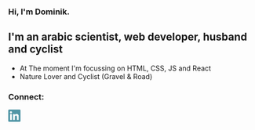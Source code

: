 ### Hi, I'm Dominik.

## I'm an arabic scientist, web developer, husband and cyclist
- At The moment I'm focussing on HTML, CSS, JS and React
- Nature Lover and Cyclist (Gravel & Road)

### Connect:
<a href="https://www.linkedin.com/in/dominikoesterle/" target="_blank" alt="linkedin-account" style="background-color: #fff; border-radius: 10px;"> <img align="left" alt="linkedin-account" width="25px" src="icons/linkedin.svg"/> </a>

<a href="https://www.codewars.com/users/Dmnk28" target="_blank"><svg align="left" alt="codewars-account" width="25px" src="https://cdn.jsdelivr.net/npm/simple-icons@3.13.0/icons/codewars.svg"><svg/></a>

<a href="https://uni-jena.academia.edu/DominikOesterle" target="_blank"><svg align="left" alt="academia-account" width="25px" src="https://cdn.jsdelivr.net/npm/simple-icons@3.13.0/icons/academia.svg"><svg/></a>

<a href="https://www.strava.com/athletes/31359572" target="_blank"><svg align="left" alt="strava-account" width="25px" src="https://cdn.jsdelivr.net/npm/simple-icons@3.13.0/icons/strava.svg"><svg/></a>
